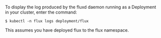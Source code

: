 To display the log produced by the fluxd daemon running as a Deployment in your cluster, enter the command:
```
$ kubectl -n flux logs deployment/flux
```

This assumes you have deployed flux to the flux namespace.
